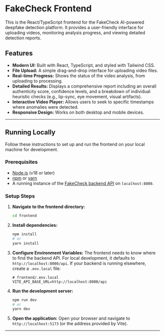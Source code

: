 # FakeCheck Frontend

This is the React/TypeScript frontend for the FakeCheck AI-powered deepfake detection platform. It provides a user-friendly interface for uploading videos, monitoring analysis progress, and viewing detailed detection reports.

## Features

-   **Modern UI:** Built with React, TypeScript, and styled with Tailwind CSS.
-   **File Upload:** A simple drag-and-drop interface for uploading video files.
-   **Real-time Progress:** Shows the status of the video analysis, from uploading to processing.
-   **Detailed Results:** Displays a comprehensive report including an overall authenticity score, confidence levels, and a breakdown of individual heuristic checks (e.g., lip-sync, eye movement, visual artifacts).
-   **Interactive Video Player:** Allows users to seek to specific timestamps where anomalies were detected.
-   **Responsive Design:** Works on both desktop and mobile devices.

---

## Running Locally

Follow these instructions to set up and run the frontend on your local machine for development.

### Prerequisites

-   [Node.js](https://nodejs.org/) (v18 or later)
-   [npm](https://www.npmjs.com/) or [yarn](https://yarnpkg.com/)
-   A running instance of the [FakeCheck backend API](https://github.com/your-repo/fakecheck/tree/main/backend) on `localhost:8000`.

### Setup Steps

1.  **Navigate to the frontend directory:**
    ```bash
    cd frontend
    ```

2.  **Install dependencies:**
    ```bash
    npm install
    # or
    yarn install
    ```

3.  **Configure Environment Variables:**
    The frontend needs to know where to find the backend API. For local development, it defaults to `http://localhost:8000/api`. If your backend is running elsewhere, create a `.env.local` file:
    ```
    # frontend/.env.local
    VITE_API_BASE_URL=http://localhost:8000/api
    ```

4.  **Run the development server:**
    ```bash
    npm run dev
    # or
    yarn dev
    ```

5.  **Open the application:**
    Open your browser and navigate to `http://localhost:5173` (or the address provided by Vite).

---
